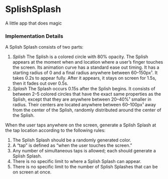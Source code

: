 # SplishSplash
A little app that does magic

### Implementation Details

A Splish Splash consists of two parts:

1. *Splish*
The Splish is a colored circle with 80% opacity. The Splish appears at the moment when and location where a user’s finger touches the screen. Its animation curve has a standard ease out timing. It has a starting radius of 0 and a final radius anywhere between 60–150px¹. It takes 0.2s to appear fully. After it appears, it stays on screen for 1.5s, then it fades out over 0.5s.
2. *Splash*
The Splash occurs 0.15s after the Splish begins. It consists of between 2–5 colored circles that have the exact same properties as the Splish, except that they are anywhere between 20–40%¹ smaller in radius. Their centers are located anywhere between 60–100px¹ away from the center of the Splish, randomly distributed around the center of the Splish.

When the user taps anywhere on the screen, generate a Splish Splash at the tap location according to the following rules:

1. The Splish Splash should be a randomly generated color.
2. A “tap” is defined as “when the user touches the screen.”
3. Any number of simultaneous taps is allowed; each should generate a Splish Splash.
4. There is no specific limit to where a Splish Splash can appear.
5. There is no specific limit to the number of Splish Splashes that can be on screen at once.
